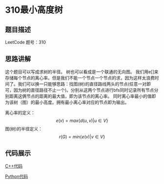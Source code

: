 # 310最小高度树
## 题目描述
LeetCode 题号：310
## 思路讲解
这个题目可以写成求树的半径。
树也可以看成是一个联通的无向图。
我们用e[]来存储每个节点的离心率。但是我们不能一个节点一个节点的求，因为这样太浪费时间了。我们可以换一只能够思路：找图(树)的直径路线两头的节点(任意一对即可，因为树的直径路径不止一个)。分别从这两个节点进行bfs同时记录所有节点分别距离这俩节点的距离的最大值，即为该节点的离心率。
同时离心率最小的值即为该树（图）的最小高度。拥有最小离心率对应的节点即为输出。

离心率的定义：$$e(v) = max \{ d(u, v)|u\in V \}$$
图(树)的半径定义：$$r(G) = min\{ e(v)|v\in V \}$$

## 代码展示

[C++代码](https://github.com/zhoufangquan/LeetCode/blob/main/code/310%E6%9C%80%E5%B0%8F%E9%AB%98%E5%BA%A6%E6%A0%91.cpp)

[Python代码]()